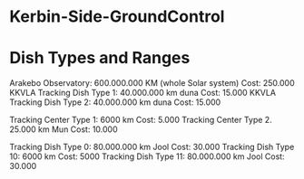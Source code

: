 # Kerbin-Side-GroundControl

# Dish Types and Ranges

Arakebo Observatory: 	600.000.000 KM (whole Solar system)	Cost: 250.000
KKVLA Tracking Dish Type 1: 40.000.000 km duna			Cost: 15.000
KKVLA Tracking Dish Type 2: 40.000.000 km duna			Cost: 15.000

Tracking Center Type 1:	6000 km 				Cost: 5.000
Tracking Center Type 2. 25.000 km Mun				Cost: 10.000

Tracking Dish Type 0: 80.000.000 km Jool  			Cost: 30.000
Tracking Dish Type 10: 6000 km  				Cost: 5000
Tracking Dish Type 11: 80.000.000 km Jool 			Cost: 30.000

